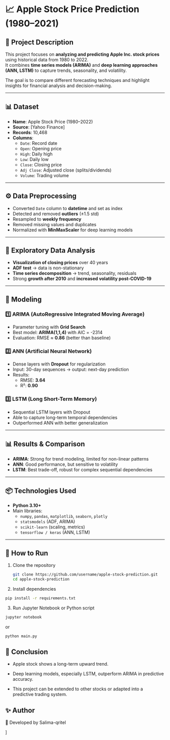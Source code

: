 # 📈 Apple Stock Price Prediction (1980–2021)

## 📌 Project Description
This project focuses on **analyzing and predicting Apple Inc. stock prices** using historical data from 1980 to 2022.  
It combines **time series models (ARIMA)** and **deep learning approaches (ANN, LSTM)** to capture trends, seasonality, and volatility.  

The goal is to compare different forecasting techniques and highlight insights for financial analysis and decision-making.

---

## 📊 Dataset
- **Name**: Apple Stock Price (1980–2022)  
- **Source**: [Yahoo Finance]  
- **Records**: 10,468  
- **Columns**:
  - `Date`: Record date  
  - `Open`: Opening price  
  - `High`: Daily high  
  - `Low`: Daily low  
  - `Close`: Closing price  
  - `Adj Close`: Adjusted close (splits/dividends)  
  - `Volume`: Trading volume  

---

## ⚙️ Data Preprocessing
- Converted `Date` column to **datetime** and set as index  
- Detected and removed **outliers** (±1.5 std)  
- Resampled to **weekly frequency**  
- Removed missing values and duplicates  
- Normalized with **MinMaxScaler** for deep learning models  

---

## 🔎 Exploratory Data Analysis
- **Visualization of closing prices** over 40 years  
- **ADF test** → data is non-stationary  
- **Time series decomposition** → trend, seasonality, residuals  
- Strong **growth after 2010** and **increased volatility post-COVID-19**  

---

## 🤖 Modeling

### 1️⃣ ARIMA (AutoRegressive Integrated Moving Average)
- Parameter tuning with **Grid Search**  
- Best model: **ARIMA(1,1,4)** with AIC = -2314  
- Evaluation: RMSE ≈ **0.86** (better than baseline)  

### 2️⃣ ANN (Artificial Neural Network)
- Dense layers with **Dropout** for regularization  
- Input: 30-day sequences → output: next-day prediction  
- Results:  
  - RMSE: **3.64**  
  - R²: **0.90**  

### 3️⃣ LSTM (Long Short-Term Memory)
- Sequential LSTM layers with Dropout  
- Able to capture long-term temporal dependencies  
- Outperformed ANN with better generalization  

---

## 📊 Results & Comparison
- **ARIMA**: Strong for trend modeling, limited for non-linear patterns  
- **ANN**: Good performance, but sensitive to volatility  
- **LSTM**: Best trade-off, robust for complex sequential dependencies  

---

## 📦 Technologies Used
- **Python 3.10+**
- Main libraries:
  - `numpy`, `pandas`, `matplotlib`, `seaborn`, `plotly`
  - `statsmodels` (ADF, ARIMA)
  - `scikit-learn` (scaling, metrics)
  - `tensorflow / keras` (ANN, LSTM)

---

## 🚀 How to Run
1. Clone the repository  
   ```bash
   git clone https://github.com/username/apple-stock-prediction.git
   cd apple-stock-prediction
   ```

2. Install dependencies
```bash
pip install -r requirements.txt
```

3. Run Jupyter Notebook or Python script
```bash
jupyter notebook
```

or
```bash
python main.py
```
## 📌 Conclusion

- Apple stock shows a long-term upward trend.

- Deep learning models, especially LSTM, outperform ARIMA in predictive accuracy.

- This project can be extended to other stocks or adapted into a predictive trading system.

## ✨ Author

👤 Developed by Salima-qritel 

]
